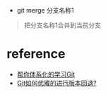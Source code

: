 * git merge 分支名称1   
> 把分支名称1合并到当前分支

# reference
* [帮你体系化的学习Git](https://mp.weixin.qq.com/s?__biz=MzIxMzk3Mjg5MQ==&mid=2247484208&idx=1&sn=e0b6d7a115b2e1fc32e0c222f424da8e&chksm=97afe1c4a0d868d2bee9763dc7431bdc4cf5ec6c6e51e6e3f0f33609849a0c9672478ee2434e&scene=21#wechat_redirect)
* [Git如何优雅的进行版本回退?](https://mp.weixin.qq.com/s?__biz=MzIxMzk3Mjg5MQ==&mid=2247484304&idx=1&sn=1107b8fd944d5a71c49de7dc8fa67333&chksm=97afe164a0d86872c6f712bb98766e616a36290a1a8196259e036cce053a636406898d508186&mpshare=1&scene=1&srcid=&key=5af74227b64d40be622a9b1d162fe21ac47e5bd60db36f457bf115622b7316bcec720e8f7729462c0370090a4fd202eb6a5e2bbed1ee56e93ba8953637fe80cef6df32e86da014bd1e9146fe2a2ba359&ascene=1&uin=MjMzNDY0MzcwMQ%3D%3D&devicetype=Windows+10&version=62060728&lang=zh_CN&pass_ticket=oSGzb2ObTxSGfMlu0rZFJUue5vRy8xzhqfVi%2Bx6Kw5Y%2Fph3XreIBcRAJZLANmZCs)
